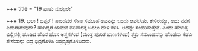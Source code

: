 +++
title = "19 ಪೂತು ಮಝರೇ"

+++
19. ಭಲಾ ! ಭಪ್ಪರೆ ! ಪಾಂಡವರ ಸೇನಾ ಸಮೂಹ ಅವನನ್ನು ಬಂದು ಆವರಿಸಿತು. ಕೇಳಿರಯ್ಯಾ, ಅದು ನನಗೆ ಎದುರಾಗುವುದೇ? ಹಾಗಿದ್ದರೆ ಯಮನ ಪರಿವಾರಕ್ಕೆ  ಬರಲು ಹೇಳಿ ಕಳಿಸಿ. ಅದನ್ನೇ ಸಂಹರಿಸುತ್ತೇನೆ. ಎಂದು ಹೇಳುತ್ತ ಬಿಲ್ಲಿನಲ್ಲಿ ಹೂಡಿದ ಹೊಸ ಹೊಸ ಅಸ್ತ್ರಗಳಿಂದ (ಮಂತ್ರ ಪೂರಿತ ಬಾಣಗಳಿಂದ) ಶತ್ರು ಸಮೂಹವನ್ನು ಹೊಡೆದು ಕೆಡವಿ ಸೇನೆಯನ್ನು ಛಿದ್ರ ಛಿದ್ರಗೊಳಿಸಿ ಅಸ್ತವ್ಯಸ್ತಗೊಳಿಸಿದನು.